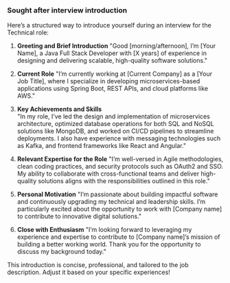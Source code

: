### Sought after interview introduction

Here’s a structured way to introduce yourself during an interview for the Technical role:

1. **Greeting and Brief Introduction**
"Good [morning/afternoon], I’m [Your Name], a Java Full Stack Developer with [X years] of experience in designing and delivering scalable, high-quality software solutions."
1. **Current Role**
"I’m currently working at [Current Company] as a [Your Job Title], where I specialize in developing microservices-based applications using Spring Boot, REST APIs, and cloud platforms like AWS."

1. **Key Achievements and Skills**  
"In my role, I’ve led the design and implementation of microservices architecture, optimized database operations for both SQL and NoSQL solutions like MongoDB, and worked on CI/CD pipelines to streamline deployments. I also have experience with messaging technologies such as Kafka, and frontend frameworks like React and Angular."

1. **Relevant Expertise for the Role**
"I’m well-versed in Agile methodologies, clean coding practices, and security protocols such as OAuth2 and SSO. My ability to collaborate with cross-functional teams and deliver high-quality solutions aligns with the responsibilities outlined in this role."

1. **Personal Motivation**
"I’m passionate about building impactful software and continuously upgrading my technical and leadership skills. I’m particularly excited about the opportunity to work with [Company name] to contribute to innovative digital solutions."

1. **Close with Enthusiasm**
"I’m looking forward to leveraging my experience and expertise to contribute to [Company name]’s mission of building a better working world. Thank you for the opportunity to discuss my background today."

This introduction is concise, professional, and tailored to the job description. Adjust it based on your specific experiences!
